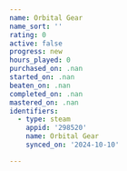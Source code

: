 ```yaml
---
name: Orbital Gear
name_sort: ''
rating: 0
active: false
progress: new
hours_played: 0
purchased_on: .nan
started_on: .nan
beaten_on: .nan
completed_on: .nan
mastered_on: .nan
identifiers:
  - type: steam
    appid: '298520'
    name: Orbital Gear
    synced_on: '2024-10-10'

---
```

